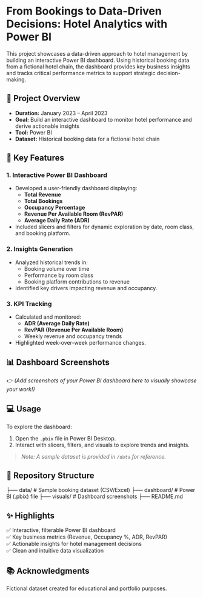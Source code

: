 # From Bookings to Data-Driven Decisions: Hotel Analytics with Power BI

This project showcases a data-driven approach to hotel management by building an interactive Power BI dashboard. Using historical booking data from a fictional hotel chain, the dashboard provides key business insights and tracks critical performance metrics to support strategic decision-making.

## 📝 Project Overview

- **Duration:** January 2023 – April 2023
- **Goal:** Build an interactive dashboard to monitor hotel performance and derive actionable insights
- **Tool:** Power BI
- **Dataset:** Historical booking data for a fictional hotel chain

## 🎯 Key Features

### 1. **Interactive Power BI Dashboard**
- Developed a user-friendly dashboard displaying:
  - **Total Revenue**
  - **Total Bookings**
  - **Occupancy Percentage**
  - **Revenue Per Available Room (RevPAR)**
  - **Average Daily Rate (ADR)**
- Included slicers and filters for dynamic exploration by date, room class, and booking platform.

### 2. **Insights Generation**
- Analyzed historical trends in:
  - Booking volume over time
  - Performance by room class
  - Booking platform contributions to revenue
- Identified key drivers impacting revenue and occupancy.

### 3. **KPI Tracking**
- Calculated and monitored:
  - **ADR (Average Daily Rate)**
  - **RevPAR (Revenue Per Available Room)**
  - Weekly revenue and occupancy trends
- Highlighted week-over-week performance changes.

## 📊 Dashboard Screenshots

_👉 (Add screenshots of your Power BI dashboard here to visually showcase your work!)_

## 💻 Usage

To explore the dashboard:

1. Open the `.pbix` file in Power BI Desktop.
2. Interact with slicers, filters, and visuals to explore trends and insights.

> _Note: A sample dataset is provided in `/data` for reference._

## 📁 Repository Structure
├── data/ # Sample booking dataset (CSV/Excel)
├── dashboard/ # Power BI (.pbix) file
├── visuals/ # Dashboard screenshots
├── README.md

## ✨ Highlights
✅ Interactive, filterable Power BI dashboard  
✅ Key business metrics (Revenue, Occupancy %, ADR, RevPAR)  
✅ Actionable insights for hotel management decisions  
✅ Clean and intuitive data visualization  

## 📚 Acknowledgments
Fictional dataset created for educational and portfolio purposes.
